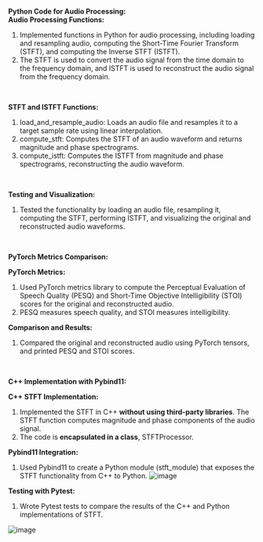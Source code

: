 **Python Code for Audio Processing:**
<br>
**Audio Processing Functions:**
<br>

1. Implemented functions in Python for audio processing, including loading and resampling audio, computing the Short-Time Fourier Transform (STFT), and computing the Inverse STFT (ISTFT).
2. The STFT is used to convert the audio signal from the time domain to the frequency domain, and ISTFT is used to reconstruct the audio signal from the frequency domain.
<br>

**STFT and ISTFT Functions:**
<br>

1. load_and_resample_audio: Loads an audio file and resamples it to a target sample rate using linear interpolation.
2. compute_stft: Computes the STFT of an audio waveform and returns magnitude and phase spectrograms.
3. compute_istft: Computes the ISTFT from magnitude and phase spectrograms, reconstructing the audio waveform.
<br>

**Testing and Visualization:**
<br>

1. Tested the functionality by loading an audio file, resampling it, computing the STFT, performing ISTFT, and visualizing the original and reconstructed audio waveforms.

<br>

**PyTorch Metrics Comparison:**
<br>

**PyTorch Metrics:**
<br>

1. Used PyTorch metrics library to compute the Perceptual Evaluation of Speech Quality (PESQ) and Short-Time Objective Intelligibility (STOI) scores for the original and reconstructed audio.
2. PESQ measures speech quality, and STOI measures intelligibility.

**Comparison and Results:**
<br>

1. Compared the original and reconstructed audio using PyTorch tensors, and printed PESQ and STOI scores.
<br>

**C++ Implementation with Pybind11:**
<br>

**C++ STFT Implementation:**
<br>

1. Implemented the STFT in C++ **without using third-party libraries**. The STFT function computes magnitude and phase components of the audio signal.
2. The code is **encapsulated in a class**, STFTProcessor.

**Pybind11 Integration:**
<br>

1. Used Pybind11 to create a Python module (stft_module) that exposes the STFT functionality from C++ to Python.
![image](https://github.com/Arunprasath2003/Audio_Processing_with_PyTorch/assets/98107416/fecde4df-f725-43b6-86f1-8d1a4e0d2030)

**Testing with Pytest:**
<br>

1. Wrote Pytest tests to compare the results of the C++ and Python implementations of STFT.

![image](https://github.com/Arunprasath2003/Audio_Processing_with_PyTorch/assets/98107416/13174cdb-410f-4e41-a98d-6e1548515c96)


